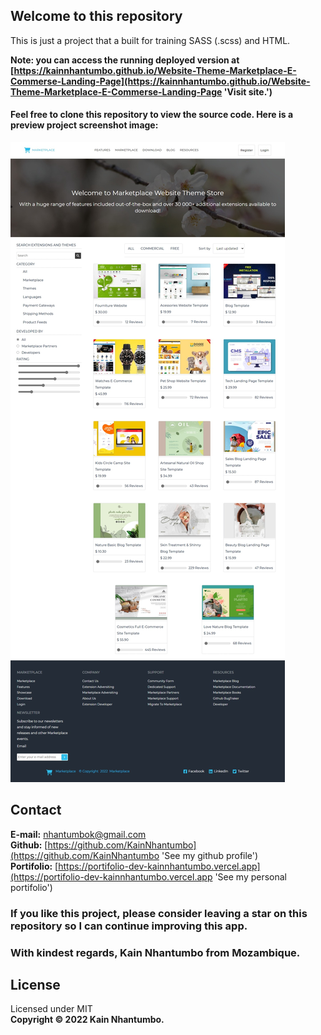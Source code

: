 ## Welcome to this repository

This is just a project that a built for training SASS (.scss) and HTML.

**Note: you can access the running deployed version at [https://kainnhantumbo.github.io/Website-Theme-Marketplace-E-Commerse-Landing-Page](https://kainnhantumbo.github.io/Website-Theme-Marketplace-E-Commerse-Landing-Page 'Visit site.')**

#### Feel free to clone this repository to view the source code. Here is a preview project screenshot image:
![](/docs/Web%20capture_9-5-2022_192318_127.0.0.1.jpeg)

## Contact

**E-mail:** [nhantumbok@gmail.com](nhantumbok@gmail.com 'Send an email')\
**Github:** [https://github.com/KainNhantumbo](https://github.com/KainNhantumbo 'See my github profile')  
**Portifolio:** [https://portifolio-dev-kainnhantumbo.vercel.app](https://portifolio-dev-kainnhantumbo.vercel.app 'See my personal portifolio')

### If you like this project, please consider leaving a star on this repository so I can continue improving this app.

### With kindest regards, Kain Nhantumbo from Mozambique.

## License

Licensed under MIT  
**Copyright &copy; 2022 Kain Nhantumbo.**
